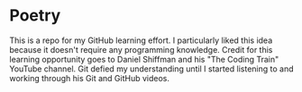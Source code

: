 # Poetry
This is a repo for my GitHub learning effort. I particularly liked this idea because it doesn't require any programming knowledge.
Credit for this learning opportunity goes to Daniel Shiffman and his "The Coding Train" YouTube channel.
Git defied my understanding until I started listening to and working through his Git and GitHub videos.
